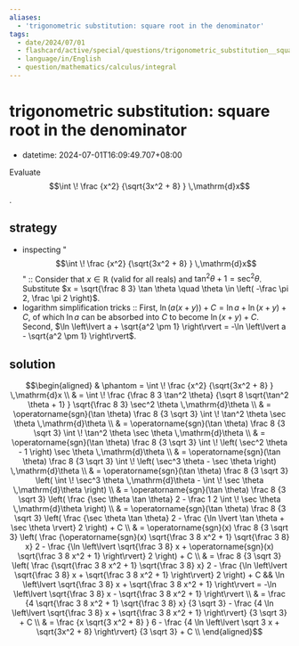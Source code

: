 ```yaml
---
aliases:
  - 'trigonometric substitution: square root in the denominator'
tags:
  - date/2024/07/01
  - flashcard/active/special/questions/trigonometric_substitution__square_root_in_the_denominator
  - language/in/English
  - question/mathematics/calculus/integral
---
```


# trigonometric substitution: square root in the denominator

- datetime: 2024-07-01T16:09:49.707+08:00

Evaluate $$\int \! \frac {x^2} {\sqrt{3x^2 + 8} } \,\mathrm{d}x$$.

## strategy

- inspecting "$$\int \! \frac {x^2} {\sqrt{3x^2 + 8} } \,\mathrm{d}x$$" :: Consider that $x \in \mathbb{R}$ (valid for all reals) and $\tan^2 \theta + 1 = \sec^2 \theta$. Substitute $x = \sqrt{\frac 8 3} \tan \theta \quad \theta \in \left( -\frac \pi 2, \frac \pi 2 \right)$. <!--SR:!2025-06-06,218,270-->
- logarithm simplification tricks :: First, $\ln(a(x + y)) + C = \ln a + \ln(x + y) + C$, of which $\ln a$ can be absorbed into $C$ to become $\ln(x + y) + C$. Second, $\ln \left\lvert a + \sqrt{a^2 \pm 1} \right\rvert = -\ln \left\lvert a - \sqrt{a^2 \pm 1} \right\rvert$. <!--SR:!2025-01-05,124,290-->

## solution

$$\begin{aligned}
& \phantom = \int \! \frac {x^2} {\sqrt{3x^2 + 8} } \,\mathrm{d}x \\
& = \int \! \frac {\frac 8 3 \tan^2 \theta} {\sqrt 8 \sqrt{\tan^2 \theta + 1} } \sqrt{\frac 8 3} \sec^2 \theta \,\mathrm{d}\theta \\
& = \operatorname{sgn}(\tan \theta) \frac 8 {3 \sqrt 3} \int \! \tan^2 \theta \sec \theta \,\mathrm{d}\theta \\
& = \operatorname{sgn}(\tan \theta) \frac 8 {3 \sqrt 3} \int \! \tan^2 \theta \sec \theta \,\mathrm{d}\theta \\
& = \operatorname{sgn}(\tan \theta) \frac 8 {3 \sqrt 3} \int \! \left( \sec^2 \theta - 1 \right) \sec \theta \,\mathrm{d}\theta \\
& = \operatorname{sgn}(\tan \theta) \frac 8 {3 \sqrt 3} \int \! \left( \sec^3 \theta - \sec \theta \right) \,\mathrm{d}\theta \\
& = \operatorname{sgn}(\tan \theta) \frac 8 {3 \sqrt 3} \left( \int \! \sec^3 \theta \,\mathrm{d}\theta - \int \! \sec \theta \,\mathrm{d}\theta \right) \\
& = \operatorname{sgn}(\tan \theta) \frac 8 {3 \sqrt 3} \left( \frac {\sec \theta \tan \theta} 2 - \frac 1 2 \int \! \sec \theta \,\mathrm{d}\theta \right) \\
& = \operatorname{sgn}(\tan \theta) \frac 8 {3 \sqrt 3} \left( \frac {\sec \theta \tan \theta} 2 - \frac {\ln \lvert \tan \theta + \sec \theta \rvert} 2 \right) + C \\
& = \operatorname{sgn}(x) \frac 8 {3 \sqrt 3} \left( \frac {\operatorname{sgn}(x) \sqrt{\frac 3 8 x^2 + 1} \sqrt{\frac 3 8} x} 2 - \frac {\ln \left\lvert \sqrt{\frac 3 8} x + \operatorname{sgn}(x) \sqrt{\frac 3 8 x^2 + 1} \right\rvert} 2 \right) + C \\
& = \frac 8 {3 \sqrt 3} \left( \frac {\sqrt{\frac 3 8 x^2 + 1} \sqrt{\frac 3 8} x} 2 - \frac {\ln \left\lvert \sqrt{\frac 3 8} x + \sqrt{\frac 3 8 x^2 + 1} \right\rvert} 2 \right) + C && \ln \left\lvert \sqrt{\frac 3 8} x + \sqrt{\frac 3 8 x^2 + 1} \right\rvert = -\ln \left\lvert \sqrt{\frac 3 8} x - \sqrt{\frac 3 8 x^2 + 1} \right\rvert \\
& = \frac {4 \sqrt{\frac 3 8 x^2 + 1} \sqrt{\frac 3 8} x} {3 \sqrt 3} - \frac {4 \ln \left\lvert \sqrt{\frac 3 8} x + \sqrt{\frac 3 8 x^2 + 1} \right\rvert} {3 \sqrt 3} + C \\
& = \frac {x \sqrt{3 x^2 + 8} } 6 - \frac {4 \ln \left\lvert \sqrt 3 x + \sqrt{3x^2 + 8} \right\rvert} {3 \sqrt 3} + C \\
\end{aligned}$$
